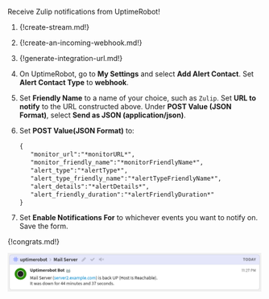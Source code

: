 Receive Zulip notifications from UptimeRobot!

1. {!create-stream.md!}

1. {!create-an-incoming-webhook.md!}

1. {!generate-integration-url.md!}

1. On UptimeRobot, go to **My Settings** and select **Add Alert Contact**.
   Set **Alert Contact Type** to **webhook**.

1. Set **Friendly Name** to a name of your choice, such as `Zulip`. Set **URL to notify** to the
   URL constructed above. Under **POST Value (JSON Format)**, select **Send as JSON (application/json)**.

1. Set **POST Value(JSON Format)** to:

      ```
      {
         "monitor_url":"*monitorURL*",
         "monitor_friendly_name":"*monitorFriendlyName*",
         "alert_type":"*alertType*",
         "alert_type_friendly_name":"*alertTypeFriendlyName*",
         "alert_details":"*alertDetails*",
         "alert_friendly_duration":"*alertFriendlyDuration*"
      }
      ```

1. Set **Enable Notifications For** to whichever events you want to notify on.
   Save the form.

{!congrats.md!}

![](/static/images/integrations/uptimerobot/001.png)
